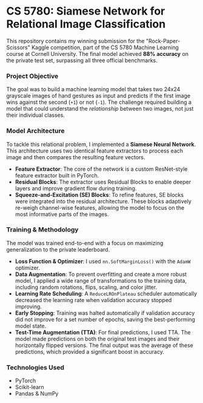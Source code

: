 # **CS 5780: Siamese Network for Relational Image Classification**

This repository contains my winning submission for the "Rock-Paper-Scissors" Kaggle competition, part of the CS 5780 Machine Learning course at Cornell University. The final model achieved **88% accuracy** on the private test set, surpassing all three official benchmarks.

### **Project Objective**
The goal was to build a machine learning model that takes two 24x24 grayscale images of hand gestures as input and predicts if the first image wins against the second (`+1`) or not (`-1`). The challenge required building a model that could understand the *relationship* between two images, not just their individual classes.

### **Model Architecture**
To tackle this relational problem, I implemented a **Siamese Neural Network**. This architecture uses two identical feature extractors to process each image and then compares the resulting feature vectors.

* **Feature Extractor**: The core of the network is a custom ResNet-style feature extractor built in PyTorch.
* **Residual Blocks**: The extractor uses Residual Blocks to enable deeper layers and improve gradient flow during training.
* **Squeeze-and-Excitation (SE) Blocks**: To refine features, SE blocks were integrated into the residual architecture. These blocks adaptively re-weigh channel-wise features, allowing the model to focus on the most informative parts of the images.

### **Training & Methodology**
The model was trained end-to-end with a focus on maximizing generalization to the private leaderboard.

* **Loss Function & Optimizer**: I used `nn.SoftMarginLoss()` with the `AdamW` optimizer.
* **Data Augmentation**: To prevent overfitting and create a more robust model, I applied a wide range of transformations to the training data, including random rotations, flips, scaling, and color jitter.
* **Learning Rate Scheduling**: A `ReduceLROnPlateau` scheduler automatically decreased the learning rate when validation accuracy stopped improving.
* **Early Stopping**: Training was halted automatically if validation accuracy did not improve for a set number of epochs, saving the best-performing model state.
* **Test-Time Augmentation (TTA)**: For final predictions, I used TTA. The model made predictions on both the original test images and their horizontally flipped versions. The final output was the average of these predictions, which provided a significant boost in accuracy.

### **Technologies Used**
* PyTorch
* Scikit-learn
* Pandas & NumPy
